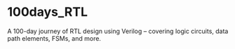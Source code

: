 # 100days_RTL
A 100-day journey of RTL design using Verilog – covering logic circuits, data path elements, FSMs, and more.
